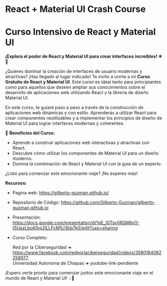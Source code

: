 # React + Material UI Crash Course

# Curso Intensivo de React y Material UI

**¡Explora el poder de React y Material UI para crear interfaces increíbles! ⚛️🎨**

¿Quieres dominar la creación de interfaces de usuario modernas y atractivas? ¡Has llegado al lugar indicado! Te invito a unirte a mi **Curso Gratuito de React y Material UI**. Este curso es ideal tanto para principiantes como para aquellos que deseen ampliar sus conocimientos sobre el desarrollo de aplicaciones web utilizando React y la librería de diseño Material UI.

En este curso, te guiaré paso a paso a través de la construcción de aplicaciones web dinámicas y con estilo. Aprenderás a utilizar React para crear componentes reutilizables y a implementar los principios de diseño de Material UI para lograr interfaces modernas y coherentes.

🎯 **Beneficios del Curso:**
- Aprende a construir aplicaciones web interactivas y atractivas con React.
- Descubre cómo utilizar los componentes de Material UI para un diseño moderno.
- Domina la combinación de React y Material UI con la guía de un experto.

¿Listo para comenzar este emocionante viaje? ¡No esperes más!

**Recursos:**
- Pagina web: https://gilberto-guzman.github.io/
- Repositorio de Código: https://github.com/Gilberto-Guzman/gilberto-guzman.github.io
- Presentación: https://docs.google.com/presentation/d/1qE_IGTsv0RQMbrO-t5UazLboA5rq2lLLFcM1U3bb7k0/edit?usp=sharing
- Curso Completo:

    Red por la Ciberseguridad ➜ https://www.facebook.com/redporlaciberseguridad/videos/3580184082258977   
    Universidad Autonoma de Chiapas ➜ youtube-link-pendiente

¡Espero verte pronto para comenzar juntos este emocionante viaje en el mundo de React y Material UI! 💡🚀
